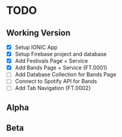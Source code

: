 # TODO

## Working Version

- [x] Setup IONIC App
- [x] Setup Firebase project and database
- [x] Add Festivals Page + Service
- [X] Add Bands Page + Service {FT.0001}
- [ ] Add Database Collection for Bands Page
- [ ] Connect to Spotify API for Bands
- [ ] Add Tab Navigation {FT.0002}

## Alpha

## Beta
